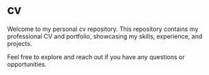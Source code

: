 # cv
Welcome to my personal cv repository. This repository contains my professional CV and portfolio, showcasing my skills, experience, and projects.

Feel free to explore and reach out if you have any questions or opportunities.

